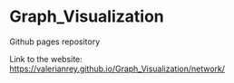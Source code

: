 # Graph_Visualization
Github pages repository

Link to the website: https://valerianrey.github.io/Graph_Visualization/network/
